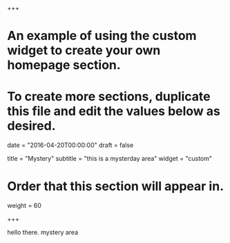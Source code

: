 +++
# An example of using the custom widget to create your own homepage section.
# To create more sections, duplicate this file and edit the values below as desired.

date = "2016-04-20T00:00:00"
draft = false

title = "Mystery"
subtitle = "this is a mysterday area"
widget = "custom"

# Order that this section will appear in.
weight = 60

+++

hello there. mystery area
